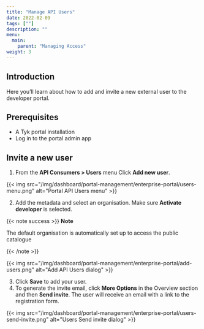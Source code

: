 ```yaml
---
title: "Manage API Users"
date: 2022-02-09
tags: [""]
description: ""
menu:
  main:
    parent: "Managing Access"
weight: 3
---
```


## Introduction

Here you’ll learn about how to add and invite a new external user to the developer portal.

## Prerequisites

- A Tyk portal installation
- Log in to the portal admin app

## Invite a new user

1. From the **API Consumers > Users** menu Click **Add new user**.

{{< img src="/img/dashboard/portal-management/enterprise-portal/users-menu.png" alt="Portal API Users menu" >}}

2. Add the metadata and select an organisation. Make sure **Activate developer** is selected.

{{< note success >}}
**Note**

The default organisation is automatically set up to access the public catalogue


{{< /note >}}

{{< img src="/img/dashboard/portal-management/enterprise-portal/add-users.png" alt="Add API Users dialog" >}}

3. Click **Save** to add your user.
4. To generate the invite email, click **More Options** in the Overview section and then **Send invite**. The user will receive an email with a link to the registration form.

{{< img src="/img/dashboard/portal-management/enterprise-portal/users-send-invite.png" alt="Users Send invite dialog" >}}